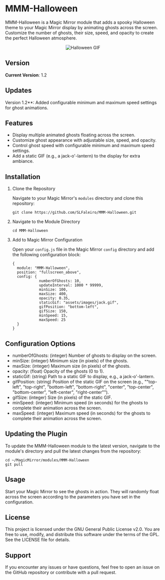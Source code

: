MMM-Halloween
=============

MMM-Halloween is a Magic Mirror module that adds a spooky Halloween theme to your Magic Mirror display by animating ghosts across the screen. Customize the number of ghosts, their size, speed, and opacity to create the perfect Halloween atmosphere.

<p align="center">
  <img src="https://raw.githubusercontent.com/SLFaleiro/MMM-Halloween/main/screenshot.gif" alt="Halloween GIF">
</p>

Version
--------
**Current Version**: 1.2

Updates
--------

Version 1.2**: Added configurable minimum and maximum speed settings for ghost animations.

Features
--------

-   Display multiple animated ghosts floating across the screen.
-   Customize ghost appearance with adjustable size, speed, and opacity.
-   Control ghost speed with configurable minimum and maximum speed settings.
-   Add a static GIF (e.g., a jack-o'-lantern) to the display for extra ambiance.

Installation
------------

1.  Clone the Repository

    Navigate to your Magic Mirror's `modules` directory and clone this repository:

     ```cd ~/MagicMirror/modules
    git clone https://github.com/SLFaleiro/MMM-Halloween.git
2.  Navigate to the Module Directory

     ```
    cd MMM-Halloween
3.  Add to Magic Mirror Configuration

    Open your `config.js` file in the Magic Mirror `config` directory and add the following configuration block:
   

    ```
    {
      module: "MMM-Halloween",
      position: "fullscreen_above",
      config: {
                numberOfGhosts: 10,
                updateInterval: 1000 * 99999,
                minSize: 100,
                maxSize: 400,
                opacity: 0.35,
                staticGif: "assets/images/jack.gif",
                gifPosition: "bottom-left",
                gifSize: 150,
                minSpeed: 15,
                maxSpeed: 25
      }
    }

Configuration Options
---------------------

-   numberOfGhosts: (integer) Number of ghosts to display on the screen.
-   minSize: (integer) Minimum size (in pixels) of the ghosts.
-   maxSize: (integer) Maximum size (in pixels) of the ghosts.
-   opacity: (float) Opacity of the ghosts (0 to 1).
-   staticGif: (string) Path to a static GIF to display, e.g., a jack-o'-lantern.
-   gifPosition: (string) Position of the static GIF on the screen (e.g., ""top-left", "top-right", "bottom-left", "bottom-right", "center", "top-center", "bottom-center", "left-center", "right-center"").
-   gifSize: (integer) Size (in pixels) of the static GIF.
-   minSpeed: (integer) Minimum speed (in seconds) for the ghosts to complete their animation across the screen.
-   maxSpeed: (integer) Maximum speed (in seconds) for the ghosts to complete their animation across the screen.


Updating the Plugin
-----

To update the MMM-Halloween module to the latest version, navigate to the module's directory and pull the latest changes from the repository:

    cd ~/MagicMirror/modules/MMM-Halloween
    git pull


Usage
-----

Start your Magic Mirror to see the ghosts in action. They will randomly float across the screen according to the parameters you have set in the configuration.

License
-------

This project is licensed under the GNU General Public License v2.0. You are free to use, modify, and distribute this software under the terms of the GPL. See the LICENSE file for details.

Support
-------

If you encounter any issues or have questions, feel free to open an issue on the GitHub repository or contribute with a pull request.
